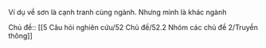 Ví dụ về sơn là cạnh tranh cùng ngành. Nhưng mình là khác ngành

Chủ đề:: [[5 Câu hỏi nghiên cứu/52 Chủ đề/52.2 Nhóm các chủ đề 2/Truyền thông]]